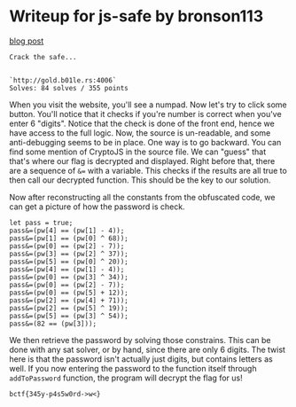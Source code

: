 # Writeup for js-safe by bronson113

[blog post](https://blog.bronson113.org/2024/04/15/b01lersctf-2024-author-writeup.html#js-safe)

```plaintext
Crack the safe...


`http://gold.b01le.rs:4006`
Solves: 84 solves / 355 points
```


When you visit the website, you'll see a numpad. Now let's try to click some button. You'll notice that it checks if you're number is correct when you've enter 6 "digits". Notice that the check is done of the front end, hence we have access to the full logic. Now, the source is un-readable, and some anti-debugging seems to be in place. One way is to go backward. You can find some mention of CryptoJS in the source file. We can "guess" that that's where our flag is decrypted and displayed. Right before that, there are a sequence of `&=` with a variable. This checks if the results are all true to then call our decrypted function. This should be the key to our solution.


Now after reconstructing all the constants from the obfuscated code, we can get a picture of how the password is check.


```
let pass = true;
pass&=(pw[4] == (pw[1] - 4));
pass&=(pw[1] == (pw[0] ^ 68));
pass&=(pw[0] == (pw[2] - 7));
pass&=(pw[3] == (pw[2] ^ 37));
pass&=(pw[5] == (pw[0] ^ 20));
pass&=(pw[4] == (pw[1] - 4));
pass&=(pw[0] == (pw[3] ^ 34));
pass&=(pw[0] == (pw[2] - 7));
pass&=(pw[0] == (pw[5] + 12));
pass&=(pw[2] == (pw[4] + 71));
pass&=(pw[2] == (pw[5] ^ 19));
pass&=(pw[5] == (pw[3] ^ 54));
pass&=(82 == (pw[3]));
```


We then retrieve the password by solving those constrains. This can be done with any sat solver, or by hand, since there are only 6 digits. The twist here is that the password isn't actually just digits, but contains letters as well. If you now entering the password to the function itself through `addToPassword` function, the program will decrypt the flag for us!


`bctf{345y-p4s5w0rd->w<}`

